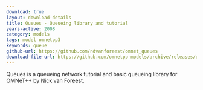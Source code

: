 ```yaml
---
download: true
layout: download-details
title: Queues - Queueing library and tutorial
years-active: 2008
category: models
tags: model omnetpp3
keywords: queue
github-url: https://github.com/ndvanforeest/omnet_queues
download-file-url: https://github.com/omnetpp-models/archive/releases/download/archive/Queues-2.1-src.tgz
---
```


Queues is a queueing network tutorial and basic queueing library for OMNeT++
by Nick van Foreest.
